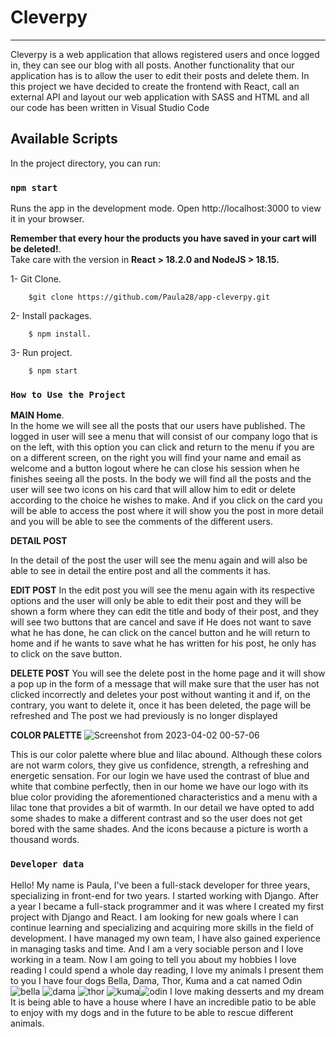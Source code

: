 # Cleverpy
***
Cleverpy is a web application that allows registered users and once logged in, they can see our blog with all posts. Another functionality that our application has is to allow the user to edit their posts and delete them. In this project we have decided to create the frontend with  React, call an external API and layout our web application with SASS and HTML and all our code has been written in Visual Studio Code
## Available Scripts

In the project directory, you can run:

### `npm start`

Runs the app in the development mode.
Open http://localhost:3000 to view it in your browser.

**Remember that every hour the products you have saved in your cart will be deleted!**. \
Take care with the version in **React > 18.2.0 and NodeJS > 18.15.** 

1- Git Clone. 
```
    $git clone https://github.com/Paula28/app-cleverpy.git
```
2- Install packages. 
```
    $ npm install. 
```
3- Run project. 
```
    $ npm start 
```

### `How to Use the Project`

**MAIN Home**.\
In the home we will see all the posts that our users have published. The logged in user will see a menu that will consist of our company logo that is on the left, with this option you can click and return to the menu if you are on a different screen, on the right you will find your name and email as welcome and a button logout where he can close his session when he finishes seeing all the posts.
In the body we will find all the posts and the user will see two icons on his card that will allow him to edit or delete according to the choice he wishes to make. And if you click on the card you will be able to access the post where it will show you the post in more detail and you will be able to see the comments of the different users.

**DETAIL POST**

In the detail of the post the user will see the menu again and will also be able to see in detail the entire post and all the comments it has.

**EDIT POST**
In the edit post you will see the menu again with its respective options and the user will only be able to edit their post and they will be shown a form where they can edit the title and body of their post, and they will see two buttons that are cancel and save if He does not want to save what he has done, he can click on the cancel button and he will return to home and if he wants to save what he has written for his post, he only has to click on the save button.

**DELETE POST**
You will see the delete post in the home page and it will show a pop up in the form of a message that will make sure that the user has not clicked incorrectly and deletes your post without wanting it and if, on the contrary, you want to delete it, once it has been deleted, the page will be refreshed and The post we had previously is no longer displayed

**COLOR PALETTE**
![Screenshot from 2023-04-02 00-57-06](https://user-images.githubusercontent.com/35850550/229323338-946a0583-897f-4e4d-86e5-a6b0a88772ac.png)




This is our color palette where blue and lilac abound. Although these colors are not warm colors, they give us confidence, strength, a refreshing and energetic sensation. For our login we have used the contrast of blue and white that combine perfectly, then in our home we have our logo with its blue color providing the aforementioned characteristics and a menu with a lilac tone that provides a bit of warmth. In our detail we have opted to add some shades to make a different contrast and so the user does not get bored with the same shades. And the icons because a picture is worth a thousand words.


### `Developer data`
Hello! My name is Paula, I've been a full-stack developer for three years, specializing in front-end for two years. I started working with Django. After a year I became a full-stack programmer and it was where I created my first project with Django and React. I am looking for new goals where I can continue learning and specializing and acquiring more skills in the field of development. I have managed my own team, I have also gained experience in managing tasks and time. And I am a very sociable person and I love working in a team. Now I am going to tell you about my hobbies I love reading I could spend a whole day reading, I love my animals I present them to you I have four dogs Bella, Dama, Thor, Kuma and a cat named Odin ![bella](https://user-images.githubusercontent.com/35850550/229323113-1e5586b7-2c42-447e-8116-a164edbe97e8.jpeg)
![dama](https://user-images.githubusercontent.com/35850550/229323111-9a40809d-e3ae-40d6-b195-6de9936b62d0.jpeg) 
![thor](https://user-images.githubusercontent.com/35850550/229323110-7ac57238-999b-4823-b84b-73bc405605fa.jpeg) 
![kuma](https://user-images.githubusercontent.com/35850550/229323109-949299e4-c251-45da-a4fd-67fbe085f8e1.jpeg)![odin](https://user-images.githubusercontent.com/35850550/229323108-324467fe-50d5-47f4-b79e-7233502019a5.jpeg)
I love making desserts and my dream It is being able to have a house where I have an incredible patio to be able to enjoy with my dogs and in the future to be able to rescue different animals.


